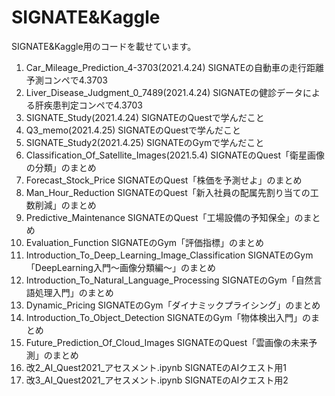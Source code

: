 # SIGNATE&Kaggle
SIGNATE&Kaggle用のコードを載せています。
1. Car_Mileage_Prediction_4-3703(2021.4.24) SIGNATEの自動車の走行距離予測コンペで4.3703
2. Liver_Disease_Judgment_0_7489(2021.4.24) SIGNATEの健診データによる肝疾患判定コンペで4.3703
3. SIGNATE_Study(2021.4.24) SIGNATEのQuestで学んだこと
4. Q3_memo(2021.4.25) SIGNATEのQuestで学んだこと
5. SIGNATE_Study2(2021.4.25) SIGNATEのGymで学んだこと
6. Classification_Of_Satellite_Images(2021.5.4) SIGNATEのQuest「衛星画像の分類」のまとめ
7. Forecast_Stock_Price SIGNATEのQuest「株価を予測せよ」のまとめ
8. Man_Hour_Reduction SIGNATEのQuest「新入社員の配属先割り当ての工数削減」のまとめ
9. Predictive_Maintenance SIGNATEのQuest「工場設備の予知保全」のまとめ
10. Evaluation_Function SIGNATEのGym「評価指標」のまとめ
11. Introduction_To_Deep_Learning_Image_Classification SIGNATEのGym「DeepLearning入門〜画像分類編〜」のまとめ
12. Introduction_To_Natural_Language_Processing SIGNATEのGym「自然言語処理入門」のまとめ
13. Dynamic_Pricing SIGNATEのGym「ダイナミックプライシング」のまとめ
14. Introduction_To_Object_Detection SIGNATEのGym「物体検出入門」のまとめ
15. Future_Prediction_Of_Cloud_Images SIGNATEのQuest「雲画像の未来予測」のまとめ
16. 改2_AI_Quest2021_アセスメント.ipynb SIGNATEのAIクエスト用1
17. 改3_AI_Quest2021_アセスメント.ipynb SIGNATEのAIクエスト用2
